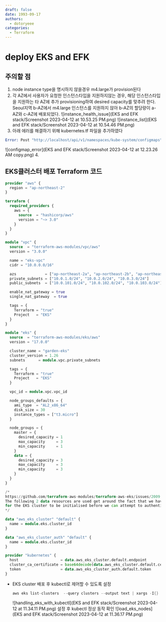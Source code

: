 ```yaml
---
draft: false
date: 1993-09-17
authors:
  - dotoryeee
categories:
  - Terraform
---
```

# deploy EKS and EFK

## 주의할 점
1. node instance type을 명시하지 않을경우 m4.large가 provision된다
2. 각 AZ에서 사용자가 요청한 인스턴스타입을 지원하지않는 경우, 해당 인스턴스타입을 지원하는 타 AZ에 추가 provisioning하여 desired capacity를 맞추려 한다. Seoul지역 b-AZ에서 m4.large 인스턴스를 지원하지 않아 b-AZ의 할당량이 a-AZ와 c-AZ에 배포되었다.
  ![instance_health_issue](EKS and EFK stack/Screenshot 2023-04-12 at 10.53.25 PM.png)
  ![instance_list](EKS and EFK stack/Screenshot 2023-04-12 at 10.54.46 PM.png)
3. 아래 에러를 해결하기 위해 kubernetes.tf 파일을 추가하였다
  ```s
  Error: Post "http://localhost/api/v1/namespaces/kube-system/configmaps": dial tcp [::1]:80: connect: connection refused
  ```
  ![configmap_error](EKS and EFK stack/Screenshot 2023-04-12 at 12.23.26 AM copy.png)
4. 
<!-- more -->

## EKS클러스터 배포 Terraform 코드

```terraform title="provider.tf"
provider "aws" {
  region = "ap-northeast-2"
}

terraform {
  required_providers {
    aws = {
      source  = "hashicorp/aws"
      version = "~> 3.0"
    }
  }
}
```

```terraform title="vpc.tf"
module "vpc" {
  source  = "terraform-aws-modules/vpc/aws"
  version = "3.0.0"

  name = "eks-vpc"
  cidr = "10.0.0.0/16"

  azs             = ["ap-northeast-2a", "ap-northeast-2b", "ap-northeast-2c"]
  private_subnets = ["10.0.1.0/24", "10.0.2.0/24", "10.0.3.0/24"]
  public_subnets  = ["10.0.101.0/24", "10.0.102.0/24", "10.0.103.0/24"]

  enable_nat_gateway = true
  single_nat_gateway  = true

  tags = {
    Terraform = "true"
    Project   = "EKS"
  }
}
```

```terraform title="eks.tf"
module "eks" {
  source  = "terraform-aws-modules/eks/aws"
  version = "17.0.0"

  cluster_name = "garden-eks"
  cluster_version = 1.26
  subnets      = module.vpc.private_subnets

  tags = {
    Terraform = "true"
    Project   = "EKS"
  }

  vpc_id = module.vpc.vpc_id

  node_groups_defaults = {
    ami_type  = "AL2_x86_64"
    disk_size = 30
    instance_types = ["t3.micro"] 
  }

  node_groups = {
    master = {
      desired_capacity = 1
      max_capacity     = 3
      min_capacity     = 1
    }
    data = {
      desired_capacity = 3
      max_capacity     = 3
      min_capacity     = 3
    }
  }
}
```

```terraform title="kubernetes.tf"
/*
https://github.com/terraform-aws-modules/terraform-aws-eks/issues/2009
The following 2 data resources are used get around the fact that we have to wait
for the EKS cluster to be initialised before we can attempt to authenticate.
*/

data "aws_eks_cluster" "default" {
  name = module.eks.cluster_id
}

data "aws_eks_cluster_auth" "default" {
  name = module.eks.cluster_id
}

provider "kubernetes" {
  host                   = data.aws_eks_cluster.default.endpoint
  cluster_ca_certificate = base64decode(data.aws_eks_cluster.default.certificate_authority[0].data)
  token                  = data.aws_eks_cluster_auth.default.token
}
```

- EKS cluster 배포 후 kubectl로 제어할 수 있도록 설정
  ```s
  aws eks list-clusters  --query clusters --output text | xargs -I{} aws eks update-kubeconfig --name {}
  ```
  ![handling_eks_with_kubectl](EKS and EFK stack/Screenshot 2023-04-12 at 11.34.11 PM.png)
  설정 후 kubectl 정상 동작 확인
  ![load_eks_nodes](EKS and EFK stack/Screenshot 2023-04-12 at 11.36.17 PM.png)